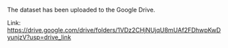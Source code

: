 The dataset has been uploaded to the Google Drive. 

Link: https://drive.google.com/drive/folders/1VDz2CHjNUjqU8mUAf2FDhwpKwDyunjzV?usp=drive_link
